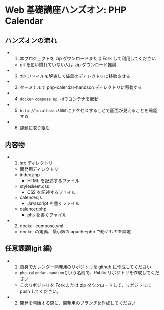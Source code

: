 # Web 基礎講座ハンズオン: PHP Calendar

## ハンズオンの流れ

- 1. 本プロジェクトを zip ダウンロードまたは Fork して利用してください
  - git を使い慣れていない人は zip ダウンロード推奨
- 2. zip ファイルを解凍して任意のディレクトリに移動させる
- 3. ターミナルで php-calendar-handson ディレクトリに移動する
- 4. `docker-compose up -d`でコンテナを起動
- 5. `http://localhost:8080` にアクセスすることで画面が見えることを確認する
- 6. 課題に取り組む

## 内容物

- 1. src ディレクトリ
  - 開発用ディレクトリ
  - index.php
    - HTML を記述するファイル
  - stylesheet.css
    - CSS を記述するファイル
  - calender.js
    - Javascript を書くファイル
  - calender.php
    - php を書くファイル
- 2. docker-compose.yml
  - docker の定義。最小限の apache:php で動くものを設定

## 任意課題(git 編)

- 1. 自身でカレンダー開発用のリポジトリを github に作成してください
  - `php-calendar-handson`という名前で、Public リポジトリを作成してください
  - このリポジトリを Fork または zip ダウンロードして、リポジトリに push してください。
- 2. 開発を開始する際に、開発用のブランチを作成してください
